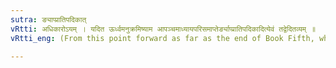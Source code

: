 ```yaml
---
sutra: ङ्याप्प्रातिपदिकात्
vRtti: अधिकारोऽयम् । यदित ऊर्ध्वमनुक्रमिष्याम आपञ्चमाध्यायपरिसमाप्तेर्ङ्याप्प्रातिपदिकादित्येवं तद्वेदितव्यम् ॥
vRtti_eng: (From this point forward as far as the end of Book Fifth, whatever we shall treat of, should be understood to come), after what ends with the feminine affixes ङी, or आप् are, or after a Nominal stem.

---
```

